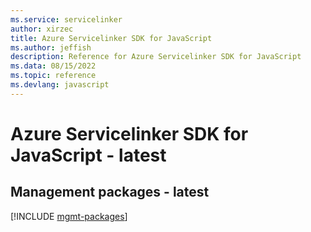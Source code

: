 ```yaml
---
ms.service: servicelinker
author: xirzec
title: Azure Servicelinker SDK for JavaScript
ms.author: jeffish
description: Reference for Azure Servicelinker SDK for JavaScript
ms.data: 08/15/2022
ms.topic: reference
ms.devlang: javascript
---
```

# Azure Servicelinker SDK for JavaScript - latest

## Management packages - latest
[!INCLUDE [mgmt-packages](servicelinker-mgmt-index.md)]